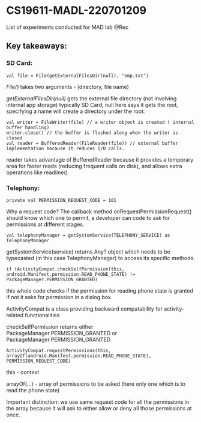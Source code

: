 # CS19611-MADL-220701209
List of experiments conducted for MAD lab @Rec

## Key takeaways:

### SD Card:
```
val file = File(getExternalFilesDir(null), "emp.txt")
```
*File()* takes two arguments - (directory, file name)

*getExternalFilesDir(null)* gets the external file directory (not involving internal app storage) typically SD Card, null here says it gets the root, specifying a name will create a directory under the root.

```
val writer = FileWriter(file) // a writer object is created ( internal buffer handling)
writer.close() // the buffer is flushed along when the writer is closed
val reader = BufferedReader(FileReader(file)) // external buffer implementation because it reduces I/O calls.
```

reader takes advantage of BufferedReader because it provides a temporary area for faster reads (reducing frequent calls on disk), and allows extra operations like readline() 

### Telephony:

```
private val PERMISSION_REQUEST_CODE = 101
```
Why a request code? The callback method onRequestPermissionRequest() should know which one to permit, a developer can code to ask for permissions at different stages.

```
val telephonyManager = getSystemService(TELEPHONY_SERVICE) as TelephonyManager
```
getSystemService(service) returns Any? object which needs to be typecasted (in this case TelephonyManager) to access its specific methods.

```
if (ActivityCompat.checkSelfPermission(this, android.Manifest.permission.READ_PHONE_STATE) != PackageManager.PERMISSION_GRANTED)
```
this whole code checks if the permission for reading phone state is granted if not it asks for permission in a dialog box.

ActivityCompat is a class providing backward compatability for activity-related functionalities

checkSelfPermission returns either PackageManager.PERMISSION_GRANTED or PackageManager.PERMISSION_GRANTED

```
ActivityCompat.requestPermissions(this, arrayOf(android.Manifest.permission.READ_PHONE_STATE), PERMISSION_REQUEST_CODE)
```

this - context

arrayOf(...) - array of permissions to be asked (here only one which is to read the phone state)

Important distinction: we use same request code for all the permissions in the array because it will ask to either allow or deny all those permissions at once.
